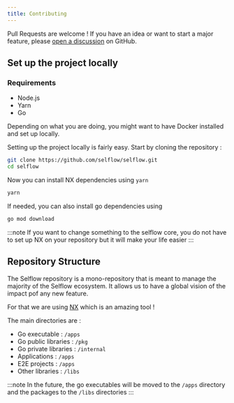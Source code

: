 ```yaml
---
title: Contributing
---
```


Pull Requests are welcome !
If you have an idea or want to start a major feature, please [open a discussion](https://github.com/selflow/selflow/discussions/new/choose) on GitHub.

## Set up the project locally

### Requirements

- Node.js
- Yarn
- Go

Depending on what you are doing, you might want to have Docker installed and set up locally.

Setting up the project locally is fairly easy. Start by cloning the repository :

```bash
git clone https://github.com/selflow/selflow.git
cd selflow
```

Now you can install NX dependencies using `yarn`

```bash
yarn
```

If needed, you can also install go dependencies using

```bash
go mod download
```

:::note
If you want to change something to the selflow core, you do not have to set up NX on your repository but it will make your life easier
:::

## Repository Structure

The Selflow repository is a mono-repository that is meant to manage the majority of the Selflow ecosystem.
It allows us to have a global vision of the impact pof any new feature.

For that we are using [NX](https://nx.dev/) which is an amazing tool !

The main directories are :

- Go executable : `/apps`
- Go public libraries : `/pkg`
- Go private libraries : `/internal`
- Applications : `/apps`
- E2E projects : `/apps`
- Other libraries : `/libs`

:::note
In the future, the go executables will be moved to the `/apps` directory and the packages to the `/libs` directories
:::
